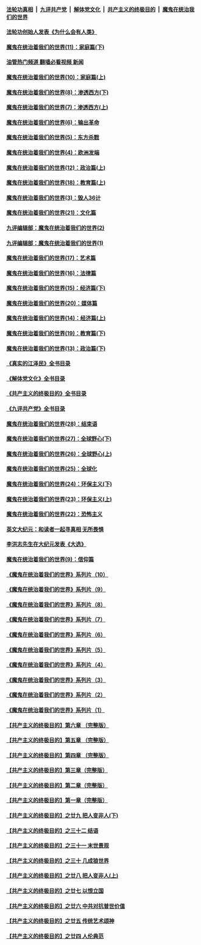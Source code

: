####  [法轮功真相](../../../../basic/blob/master/README.md?t=04140411) &nbsp;|&nbsp; [九评共产党](../../../../9ping.md/blob/master/README.md?t=04140411) &nbsp;|&nbsp; [解体党文化](../../../../jtdwh.md/blob/master/README.md?t=04140411)  &nbsp;|&nbsp; [共产主义的终极目的](../../../../gczydzjmd.md/blob/master/README.md?t=04140411) &nbsp;|&nbsp; [魔鬼在统治我们的世界](../../../../mgztzwmdsj.md/blob/master/README.md?t=04140411) 

#### [法轮功创始人发表《为什么会有人类》](../pages/nsc422/n13912117.md?t=04140411) 

#### [魔鬼在统治着我们的世界(11)：家庭篇(下)](../pages/nsc422/n10440961.md?t=04140411) 

#### [油管热门频道 翻墙必看视频 新闻](http://129.146.143.75:81/youtube.html?04140411)

#### [魔鬼在统治着我们的世界(10)：家庭篇(上)](../pages/nsc422/n10435448.md?t=04140411) 

#### [魔鬼在统治着我们的世界(8)：渗透西方(下)](../pages/nsc422/n10429603.md?t=04140411) 

#### [魔鬼在统治着我们的世界(7)：渗透西方(上)](../pages/nsc422/n10426013.md?t=04140411) 

#### [魔鬼在统治着我们的世界(6)：输出革命](../pages/nsc422/n10421536.md?t=04140411) 

#### [魔鬼在统治着我们的世界(5)：东方杀戮](../pages/nsc422/n10417707.md?t=04140411) 

#### [魔鬼在统治着我们的世界(4)：欧洲发端](../pages/nsc422/n10414890.md?t=04140411) 

#### [魔鬼在统治着我们的世界(12)：政治篇(上)](../pages/nsc422/n10444576.md?t=04140411) 

#### [魔鬼在统治着我们的世界(18)：教育篇(上)](../pages/nsc422/n10526970.md?t=04140411) 

#### [魔鬼在统治着我们的世界(3)：毁人36计](../pages/nsc422/n10411583.md?t=04140411) 

#### [魔鬼在统治着我们的世界(21)：文化篇](../pages/nsc422/n10597706.md?t=04140411) 

#### [九评编辑部：魔鬼在统治着我们的世界(2)](../pages/nsc422/n10410036.md?t=04140411) 

#### [九评编辑部：魔鬼在统治着我们的世界(1)](../pages/nsc422/n10406825.md?t=04140411) 

#### [魔鬼在统治着我们的世界(17)：艺术篇](../pages/nsc422/n10499093.md?t=04140411) 

#### [魔鬼在统治着我们的世界(16)：法律篇](../pages/nsc422/n10485969.md?t=04140411) 

#### [魔鬼在统治着我们的世界(15)：经济篇(下)](../pages/nsc422/n10469975.md?t=04140411) 

#### [魔鬼在统治着我们的世界(20)：媒体篇](../pages/nsc422/n10586579.md?t=04140411) 

#### [魔鬼在统治着我们的世界(14)：经济篇(上)](../pages/nsc422/n10457370.md?t=04140411) 

#### [魔鬼在统治着我们的世界(19)：教育篇(下)](../pages/nsc422/n10564808.md?t=04140411) 

#### [魔鬼在统治着我们的世界(13)：政治篇(下)](../pages/nsc422/n10448270.md?t=04140411) 

#### [《真实的江泽民》全书目录](../pages/nsc422/n13721399.md?t=04140411) 

#### [《解体党文化》全书目录](../pages/nsc422/n13721157.md?t=04140411) 

#### [《共产主义的终极目的》全书目录](../pages/nsc422/n13721048.md?t=04140411) 

#### [《九评共产党》全书目录](../pages/nsc422/n13708085.md?t=04140411) 

#### [魔鬼在统治着我们的世界(28)：结束语](../pages/nsc422/n10936246.md?t=04140411) 

#### [魔鬼在统治着我们的世界(27)：全球野心(下)](../pages/nsc422/n10928319.md?t=04140411) 

#### [魔鬼在统治着我们的世界(26)：全球野心(上)](../pages/nsc422/n10900318.md?t=04140411) 

#### [魔鬼在统治着我们的世界(25)：全球化](../pages/nsc422/n10788205.md?t=04140411) 

#### [魔鬼在统治着我们的世界(24)：环保主义(下)](../pages/nsc422/n10695307.md?t=04140411) 

#### [魔鬼在统治着我们的世界(23)：环保主义(上)](../pages/nsc422/n10688613.md?t=04140411) 

#### [魔鬼在统治着我们的世界(22)：恐怖主义](../pages/nsc422/n10614727.md?t=04140411) 

#### [英文大纪元：和读者一起寻真相 无所畏惧](../pages/nsc422/n12542027.md?t=04140411) 

#### [李洪志先生在大纪元发表《大选》](../pages/nsc422/n12534746.md?t=04140411) 

#### [魔鬼在统治着我们的世界(9)：信仰篇](../pages/nsc422/n10432159.md?t=04140411) 

#### [《魔鬼在统治着我们的世界》系列片（10）](../pages/nsc422/n12292670.md?t=04140411) 

#### [《魔鬼在统治着我们的世界》系列片（9）](../pages/nsc422/n12290859.md?t=04140411) 

#### [《魔鬼在统治着我们的世界》系列片（8）](../pages/nsc422/n12287445.md?t=04140411) 

#### [《魔鬼在统治着我们的世界》系列片（7）](../pages/nsc422/n12283425.md?t=04140411) 

#### [《魔鬼在统治着我们的世界》系列片（6）](../pages/nsc422/n12282314.md?t=04140411) 

#### [《魔鬼在统治着我们的世界》系列片（5）](../pages/nsc422/n12281419.md?t=04140411) 

#### [《魔鬼在统治着我们的世界》系列片（4）](../pages/nsc422/n12274024.md?t=04140411) 

#### [《魔鬼在统治着我们的世界》系列片（3）](../pages/nsc422/n12271322.md?t=04140411) 

#### [《魔鬼在统治着我们的世界》系列片（2）](../pages/nsc422/n12269049.md?t=04140411) 

#### [《魔鬼在统治着我们的世界》系列片（1）](../pages/nsc422/n12267575.md?t=04140411) 

#### [【共产主义的终极目的】第六章 （完整版）](../pages/nsc422/n11428913.md?t=04140411) 

#### [【共产主义的终极目的】第五章 （完整版）](../pages/nsc422/n11428912.md?t=04140411) 

#### [【共产主义的终极目的】第四章 （完整版）](../pages/nsc422/n11428907.md?t=04140411) 

#### [【共产主义的终极目的】第三章（完整版）](../pages/nsc422/n11428848.md?t=04140411) 

#### [【共产主义的终极目的】第二章（完整版）](../pages/nsc422/n11428831.md?t=04140411) 

#### [【共产主义的终极目的】第一章（完整版）](../pages/nsc422/n11417651.md?t=04140411) 

#### [【共产主义的终极目的】之廿九 把人变非人(下)](../pages/nsc422/n11344140.md?t=04140411) 

#### [【共产主义的终极目的】之三十二 结语](../pages/nsc422/n11360535.md?t=04140411) 

#### [【共产主义的终极目的】之三十一 末世景观](../pages/nsc422/n11351129.md?t=04140411) 

#### [【共产主义的终极目的】之三十 几成狼世界](../pages/nsc422/n11348280.md?t=04140411) 

#### [【共产主义的终极目的】之廿八 把人变非人(上)](../pages/nsc422/n11340492.md?t=04140411) 

#### [【共产主义的终极目的】之廿七 以恨立国](../pages/nsc422/n11336944.md?t=04140411) 

#### [【共产主义的终极目的】之廿六 中共对抗普世价值](../pages/nsc422/n11324785.md?t=04140411) 

#### [【共产主义的终极目的】之廿五 传统艺术颂神](../pages/nsc422/n11296396.md?t=04140411) 

#### [【共产主义的终极目的】之廿四 人伦典范](../pages/nsc422/n11296397.md?t=04140411) 

<img src='http://gfw-breaker.win/goodnews/indexes/nsc422.md' width='0px' height='0px'/>
